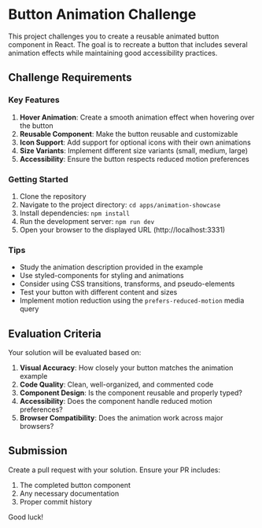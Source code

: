 # Button Animation Challenge

This project challenges you to create a reusable animated button component in React. The goal is to recreate a button that includes several animation effects while maintaining good accessibility practices.

## Challenge Requirements

### Key Features

1. **Hover Animation**: Create a smooth animation effect when hovering over the button
2. **Reusable Component**: Make the button reusable and customizable
3. **Icon Support**: Add support for optional icons with their own animations
4. **Size Variants**: Implement different size variants (small, medium, large)
5. **Accessibility**: Ensure the button respects reduced motion preferences

### Getting Started

1. Clone the repository
2. Navigate to the project directory: `cd apps/animation-showcase`
3. Install dependencies: `npm install`
4. Run the development server: `npm run dev`
5. Open your browser to the displayed URL (http://localhost:3331)

### Tips

- Study the animation description provided in the example
- Use styled-components for styling and animations
- Consider using CSS transitions, transforms, and pseudo-elements
- Test your button with different content and sizes
- Implement motion reduction using the `prefers-reduced-motion` media query

## Evaluation Criteria

Your solution will be evaluated based on:

1. **Visual Accuracy**: How closely your button matches the animation example
2. **Code Quality**: Clean, well-organized, and commented code
3. **Component Design**: Is the component reusable and properly typed?
4. **Accessibility**: Does the component handle reduced motion preferences?
5. **Browser Compatibility**: Does the animation work across major browsers?

## Submission

Create a pull request with your solution. Ensure your PR includes:

1. The completed button component
2. Any necessary documentation
3. Proper commit history

Good luck! 